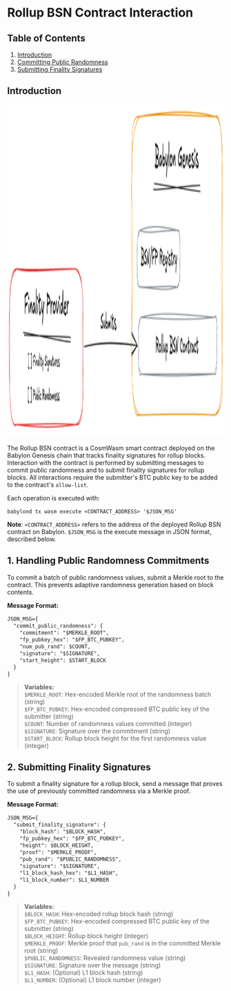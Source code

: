 # Rollup BSN Contract Interaction

## Table of Contents

1. [Introduction](#introduction)
2. [Committing Public Randomness](#1-committing-public-randomness)
3. [Submitting Finality Signatures](#2-submitting-finality-signatures)

## Introduction

<img width="3100" height="772" alt="governance" src="./assets/interaction.png" />

The Rollup BSN contract is a CosmWasm smart contract deployed on the Babylon
Genesis chain that tracks finality signatures for rollup blocks. Interaction with
the contract is performed by submitting messages to commit public randomness and
to submit finality signatures for rollup blocks. All interactions require the
submitter's BTC public key to be added to the contract's `allow-list`.

Each operation is executed with:

```shell
babylond tx wasm execute <CONTRACT_ADDRESS> '$JSON_MSG'
```
**Note**: `<CONTRACT_ADDRESS>` refers to the address of the deployed Rollup BSN
contract on Babylon. `$JSON_MSG` is the execute message in JSON format,
described below.

## 1. Handling Public Randomness Commitments

To commit a batch of public randomness values, submit a Merkle root to the
contract. This prevents adaptive randomness generation based on block contents.

**Message Format:**
```shell
JSON_MSG={
  "commit_public_randomness": {
    "commitment": "$MERKLE_ROOT",
    "fp_pubkey_hex": "$FP_BTC_PUBKEY",
    "num_pub_rand": $COUNT,
    "signature": "$SIGNATURE",
    "start_height": $START_BLOCK
  }
}
```

> **Variables:**  
> `$MERKLE_ROOT`: Hex-encoded Merkle root of the randomness batch (string)  
> `$FP_BTC_PUBKEY`: Hex-encoded compressed BTC public key of the submitter
> (string)  
> `$COUNT`: Number of randomness values committed (integer)  
> `$SIGNATURE`: Signature over the commitment (string)  
> `$START_BLOCK`: Rollup block height for the first randomness value (integer)

## 2. Submitting Finality Signatures

To submit a finality signature for a rollup block, send a message that proves
the use of previously committed randomness via a Merkle proof.

**Message Format:**
```shell
JSON_MSG={
  "submit_finality_signature": {
    "block_hash": "$BLOCK_HASH",
    "fp_pubkey_hex": "$FP_BTC_PUBKEY",
    "height": $BLOCK_HEIGHT,
    "proof": "$MERKLE_PROOF",
    "pub_rand": "$PUBLIC_RANDOMNESS",
    "signature": "$SIGNATURE",
    "l1_block_hash_hex": "$L1_HASH",
    "l1_block_number": $L1_NUMBER
  }
}
```

> **Variables:**  
> `$BLOCK_HASH`: Hex-encoded rollup block hash (string)  
> `$FP_BTC_PUBKEY`: Hex-encoded compressed BTC public key of the submitter
> (string)  
> `$BLOCK_HEIGHT`: Rollup block height (integer)  
> `$MERKLE_PROOF`: Merkle proof that `pub_rand` is in the committed Merkle root
> (string)  
> `$PUBLIC_RANDOMNESS`: Revealed randomness value (string)  
> `$SIGNATURE`: Signature over the message (string)  
> `$L1_HASH`: (Optional) L1 block hash (string)  
> `$L1_NUMBER`: (Optional) L1 block number (integer)
